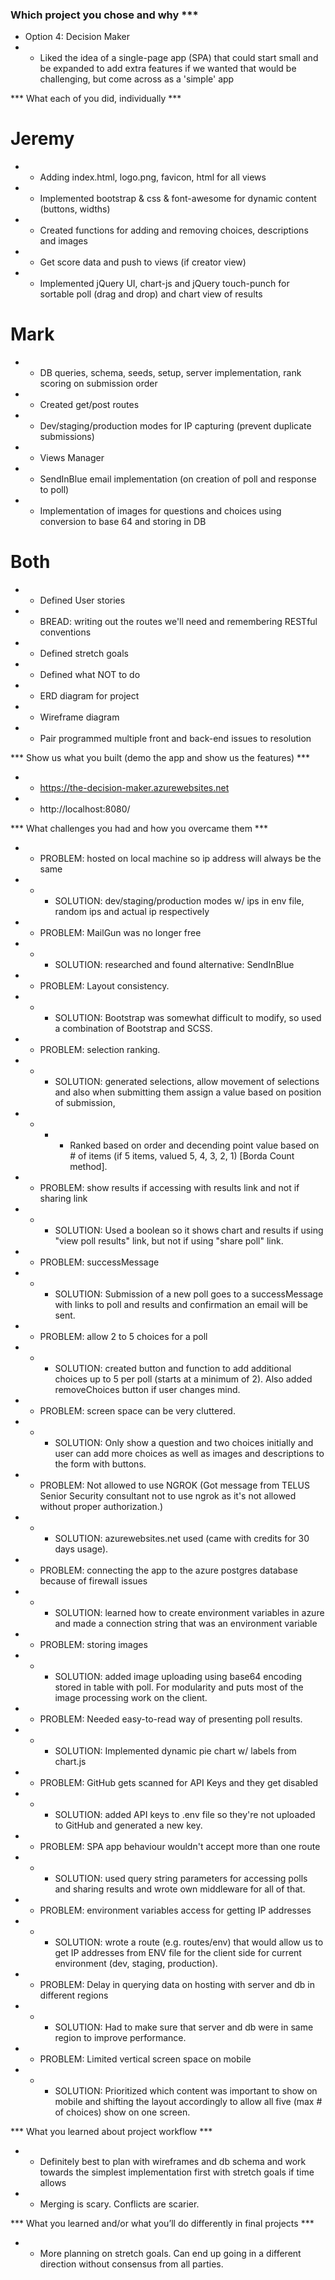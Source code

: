 ### Which project you chose and why ***
* Option 4: Decision Maker
* - Liked the idea of a single-page app (SPA) that could start small and be expanded to add extra features if we wanted that would be challenging, but come across as a 'simple' app 

*** What each of you did, individually ***
# Jeremy
* - Adding index.html, logo.png, favicon, html for all views
* - Implemented bootstrap & css & font-awesome for dynamic content (buttons, widths)
* - Created functions for adding and removing choices, descriptions and images 
* - Get score data and push to views (if creator view)
* - Implemented jQuery UI, chart-js and jQuery touch-punch for sortable poll (drag and drop) and chart view of results

# Mark
* - DB queries, schema, seeds, setup, server implementation, rank scoring on submission order
* - Created get/post routes
* - Dev/staging/production modes for IP capturing (prevent duplicate submissions)
* - Views Manager
* - SendInBlue email implementation (on creation of poll and response to poll)
* - Implementation of images for questions and choices using conversion to base 64 and storing in DB

# Both
* - Defined User stories
* - BREAD: writing out the routes we'll need and remembering RESTful conventions
* - Defined stretch goals
* - Defined what NOT to do
* - ERD diagram for project
* - Wireframe diagram
* - Pair programmed multiple front and back-end issues to resolution

*** Show us what you built (demo the app and show us the features) ***
* - https://the-decision-maker.azurewebsites.net
* - http://localhost:8080/

*** What challenges you had and how you overcame them ***
* - PROBLEM: hosted on local machine so ip address will always be the same
* - - SOLUTION: dev/staging/production modes w/ ips in env file, random ips and actual ip respectively
* - PROBLEM: MailGun was no longer free
* - - SOLUTION: researched and found alternative: SendInBlue
* - PROBLEM: Layout consistency.
* - - SOLUTION: Bootstrap was somewhat difficult to modify, so used a combination of Bootstrap and SCSS. 
* - PROBLEM: selection ranking.
* - - SOLUTION: generated selections, allow movement of selections and also when submitting them assign a value based on position of submission, 
* - - - Ranked based on order and decending point value based on # of items (if 5 items, valued 5, 4, 3, 2, 1) [Borda Count method].
* - PROBLEM: show results if accessing with results link and not if sharing link
* - - SOLUTION: Used a boolean so it shows chart and results if using "view poll results" link, but not if using "share poll" link.
* - PROBLEM: successMessage
* - - SOLUTION: Submission of a new poll goes to a successMessage with links to poll and results and confirmation an email will be sent.
* - PROBLEM: allow 2 to 5 choices for a poll
* - - SOLUTION: created button and function to add additional choices up to 5 per poll (starts at a minimum of 2). Also added removeChoices button if user changes mind.
* - PROBLEM: screen space can be very cluttered.
* - - SOLUTION: Only show a question and two choices initially and user can add more choices as well as images and descriptions to the form with buttons. 
* - PROBLEM: Not allowed to use NGROK (Got message from TELUS Senior Security consultant not to use ngrok as it's not allowed without proper authorization.)
* - - SOLUTION: azurewebsites.net used (came with credits for 30 days usage). 
* - PROBLEM: connecting the app to the azure postgres database because of firewall issues
* - - SOLUTION: learned how to create environment variables in azure and made a connection string that was an environment variable 
* - PROBLEM: storing images
* - - SOLUTION: added image uploading using base64 encoding stored in table with poll. For modularity and puts most of the image processing work on the client.
* - PROBLEM: Needed easy-to-read way of presenting poll results.
* - - SOLUTION: Implemented dynamic pie chart w/ labels from chart.js
* - PROBLEM: GitHub gets scanned for API Keys and they get disabled
* - - SOLUTION: added API keys to .env file so they're not uploaded to GitHub and generated a new key.
* - PROBLEM: SPA app behaviour wouldn't accept more than one route
* - - SOLUTION: used query string parameters for accessing polls and sharing results and wrote own middleware for all of that.
* - PROBLEM: environment variables access for getting IP addresses
* - - SOLUTION: wrote a route (e.g. routes/env) that would allow us to get IP addresses from ENV file for the client side for current environment (dev, staging, production).
* - PROBLEM: Delay in querying data on hosting with server and db in different regions
* - - SOLUTION: Had to make sure that server and db were in same region to improve performance.
* - PROBLEM: Limited vertical screen space on mobile
* - - SOLUTION: Prioritized which content was important to show on mobile and shifting the layout accordingly to allow all five (max # of choices) show on one screen.

*** What you learned about project workflow ***
* - Definitely best to plan with wireframes and db schema and work towards the simplest implementation first with stretch goals if time allows
* - Merging is scary. Conflicts are scarier.

*** What you learned and/or what you’ll do differently in final projects ***
* - More planning on stretch goals. Can end up going in a different direction without consensus from all parties.